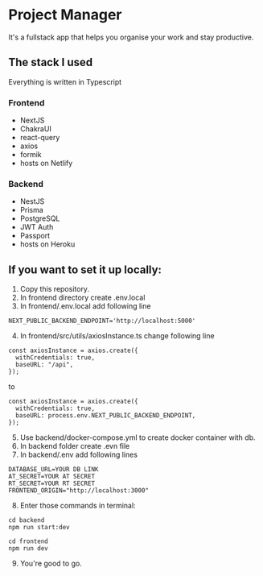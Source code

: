 # Project Manager
It's a fullstack app that helps you organise your work and stay productive.

## The stack I used
Everything is written in Typescript
### Frontend
- NextJS
- ChakraUI
- react-query
- axios
- formik
- hosts on Netlify
### Backend
- NestJS
- Prisma
- PostgreSQL
- JWT Auth
- Passport
- hosts on Heroku

## If you want to set it up locally:
1. Copy this repository.
2. In frontend directory create .env.local
3. In frontend/.env.local add following line
```
NEXT_PUBLIC_BACKEND_ENDPOINT='http://localhost:5000'
```
4. In frontend/src/utils/axiosInstance.ts change following line
```
const axiosInstance = axios.create({
  withCredentials: true,
  baseURL: "/api",
});
```
to
```
const axiosInstance = axios.create({
  withCredentials: true,
  baseURL: process.env.NEXT_PUBLIC_BACKEND_ENDPOINT,
});
```
5. Use backend/docker-compose.yml to create docker container with db.
6. In backend folder create .evn file 
7. In backend/.env add following lines
```
DATABASE_URL=YOUR DB LINK
AT_SECRET=YOUR AT SECRET
RT_SECRET=YOUR RT SECRET
FRONTEND_ORIGIN="http://localhost:3000"
```
8. Enter those commands in terminal:
```
cd backend
npm run start:dev
```
```
cd frontend
npm run dev
```
9. You're good to go.
